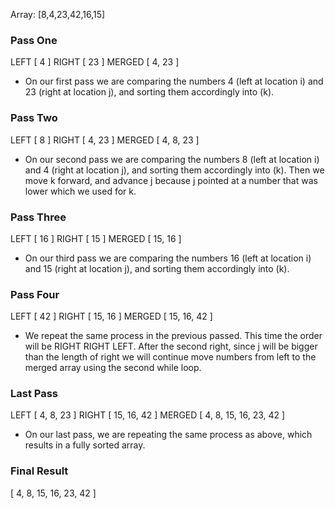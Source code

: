 Array: [8,4,23,42,16,15]

### Pass One
LEFT [ 4 ]
RIGHT [ 23 ]
MERGED [ 4, 23 ]
- On our first pass we are comparing the numbers 4 (left at location i) and 23 (right at location j), and sorting them accordingly into (k).

### Pass Two
LEFT [ 8 ]
RIGHT [ 4, 23 ]
MERGED [ 4, 8, 23 ]
- On our second pass we are comparing the numbers 8 (left at location i) and 4 (right at location j), and sorting them accordingly into (k). Then we move k forward, and advance j because j pointed at a number that was lower which we used for k. 

### Pass Three
LEFT [ 16 ]
RIGHT [ 15 ]
MERGED [ 15, 16 ]
- On our third pass we are comparing the numbers 16 (left at location i) and 15 (right at location j), and sorting them accordingly into (k).

### Pass Four
LEFT [ 42 ]
RIGHT [ 15, 16 ]
MERGED [ 15, 16, 42 ]
- We repeat the same process in the previous passed. This time the order will be RIGHT RIGHT LEFT. After the second right, since j will be bigger than the length of right we will continue move numbers from left to the merged array using the second while loop.

### Last Pass
LEFT [ 4, 8, 23 ]
RIGHT [ 15, 16, 42 ]
MERGED [ 4, 8, 15, 16, 23, 42 ]
- On our last pass, we are repeating the same process as above, which results in a fully sorted array.

### Final Result
[ 4, 8, 15, 16, 23, 42 ]